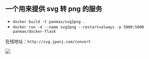 ## 一个用来提供 svg 转 png 的服务

- `docker build -t panmax/svg2png .`
- `docker run -d --name svg2png --restart=always -p 5000:5000 panmax/docker-flask`

在线地址：`http://svg.jpanj.com/convert`

![](https://s1.ax1x.com/2018/11/05/ionBwV.png)
